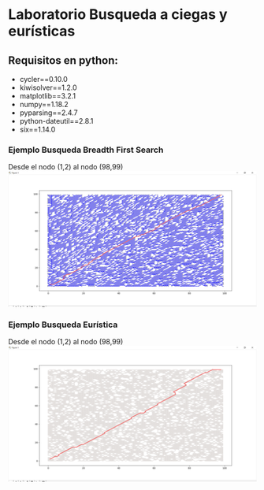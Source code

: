 # Laboratorio Busqueda a ciegas y eurísticas
## Requisitos en python:
- cycler==0.10.0
- kiwisolver==1.2.0
- matplotlib==3.2.1
- numpy==1.18.2
- pyparsing==2.4.7
- python-dateutil==2.8.1
- six==1.14.0

### Ejemplo Busqueda Breadth First Search 
Desde el nodo (1,2) al nodo (98,99)
![Alt text](https://github.com/dabc312GitHub/IA_projects/blob/master/lab_2/pythonVers/lab2_img/bfs_img.png)

### Ejemplo Busqueda Eurística
Desde el nodo (1,2) al nodo (98,99)
![Alt text](https://github.com/dabc312GitHub/IA_projects/blob/master/lab_2/pythonVers/lab2_img/euristica_img.png)
